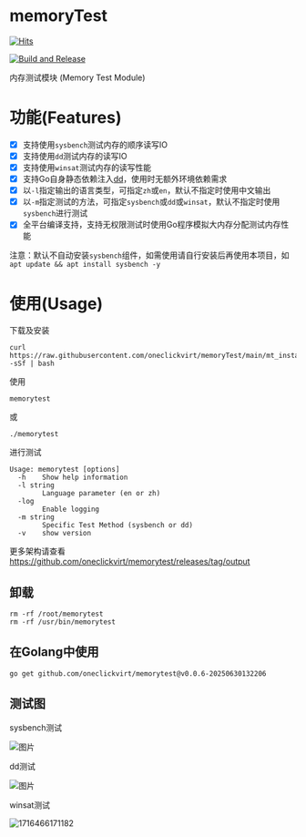 # memoryTest

[![Hits](https://hits.spiritlhl.net/memorytest.svg?action=hit&title=Hits&title_bg=%23555555&count_bg=%230eecf8&edge_flat=false)](https://hits.spiritlhl.net)

[![Build and Release](https://github.com/oneclickvirt/memoryTest/actions/workflows/main.yml/badge.svg)](https://github.com/oneclickvirt/memoryTest/actions/workflows/main.yml)

内存测试模块 (Memory Test Module) 

# 功能(Features)

- [x] 支持使用```sysbench```测试内存的顺序读写IO
- [x] 支持使用```dd```测试内存的读写IO
- [x] 支持使用```winsat```测试内存的读写性能
- [x] 支持Go自身静态依赖注入[dd](https://github.com/oneclickvirt/dd)，使用时无额外环境依赖需求
- [x] 以```-l```指定输出的语言类型，可指定```zh```或```en```，默认不指定时使用中文输出
- [x] 以```-m```指定测试的方法，可指定```sysbench```或```dd```或```winsat```，默认不指定时使用```sysbench```进行测试
- [x] 全平台编译支持，支持无权限测试时使用Go程序模拟大内存分配测试内存性能

注意：默认不自动安装```sysbench```组件，如需使用请自行安装后再使用本项目，如```apt update && apt install sysbench -y```

# 使用(Usage)

下载及安装

```
curl https://raw.githubusercontent.com/oneclickvirt/memoryTest/main/mt_install.sh -sSf | bash
```

使用

```
memorytest
```

或

```
./memorytest
```

进行测试

```
Usage: memorytest [options]
  -h    Show help information
  -l string
        Language parameter (en or zh)
  -log
        Enable logging
  -m string
        Specific Test Method (sysbench or dd)
  -v    show version
```

更多架构请查看 https://github.com/oneclickvirt/memorytest/releases/tag/output

## 卸载

```
rm -rf /root/memorytest
rm -rf /usr/bin/memorytest
```

## 在Golang中使用

```
go get github.com/oneclickvirt/memorytest@v0.0.6-20250630132206
```

## 测试图

sysbench测试

![图片](https://github.com/oneclickvirt/memoryTest/assets/103393591/741689a2-7887-4cec-9df5-c8e309b2dd84)

dd测试

![图片](https://github.com/oneclickvirt/memoryTest/assets/103393591/34de9add-dbf6-44dd-91cc-b7102de66d3f)

winsat测试

![1716466171182](https://github.com/oneclickvirt/memoryTest/assets/103393591/c8d38d4e-7357-4c27-b55b-4703805a5cb9)

